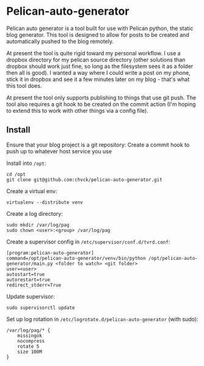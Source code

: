 Pelican-auto-generator
====

Pelican auto generator is a tool built for use with Pelican python, the static blog generator.
This tool is designed to allow for posts to be created and automatically pushed to the blog
remotely.

At present the tool is quite rigid toward my personal workflow. I use a dropbox directory for my
pelican source directory (other solutions than dropbox should work just fine, so long as the filesystem
sees it as a folder then all is good). I wanted a way where I could write a post on my phone, stick it
in dropbox and see it a few minutes later on my blog - that's what this tool does.

At present the tool only supports publishing to things that use git push. The tool also requires a git hook
to be created on the commit action (I'm hoping to extend this to work with other things via a config file).

Install
-------
Ensure that your blog project is a git repository:
Create a commit hook to push up to whatever host service you use

Install into `/opt`:

    cd /opt
    git clone git@github.com:chvck/pelican-auto-generator.git


Create a virtual env:

    virtualenv --distribute venv


Create a log directory:

    sudo mkdir /var/log/pag
    sudo chown <user>:<group> /var/log/pag


Create a supervisor config in `/etc/supervisor/conf.d/tvrd.conf`:

    [program:pelican-auto-generator]
    command=/opt/pelican-auto-generator/venv/bin/python /opt/pelican-auto-generator/main.py <folder to watch> <git folder>
    user=<user>
    autostart=true
    autorestart=true
    redirect_stderr=True


Update supervisor:

    sudo supervisorctl update


Set up log rotation in `/etc/logrotate.d/pelican-auto-generator` (with sudo):

    /var/log/pag/* {
        missingok
        nocompress
        rotate 5
        size 100M
    }